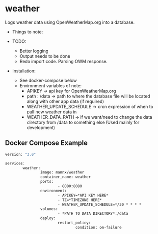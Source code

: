 # weather

Logs weather data using OpenWeatherMap.org into a database.

- Things to note:

- TODO:
	* Better logging
	* Output needs to be done
	* Redo import code.  Parsing OWM response.

- Installation:
	* See docker-compose below
	* Environment variables of note:
		* APIKEY  					->  api key for OpenWeatherMap.org
		* path : /data				->	path to where the database file will be located along with other app data (if required)
		* WEATHER_UPDATE_SCHEDULE	->	cron expression of when to pull new weather data in
		* WEATHER_DATA_PATH			->	if we want/need to change the data directory from /data to something else (Used mainly for development)


## Docker Compose Example

```dockerfile
version: "3.0"

services:
        weather:
                image: mannx/weather
                container_name: weather
                ports:
                        - 8080:8080
                environment:
                        - APIKEY=*API KEY HERE*
                        - TZ=*TIMEZONE HERE*
                        - WEATHER_UPDATE_SCHEDULE=*/30 * * * *
                volumes:
                        - *PATH TO DATA DIRECTORY*:/data
                deploy:
                        restart_policy:
                                condition: on-failure
```
